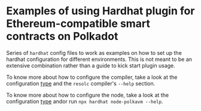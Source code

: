 # Examples of using Hardhat plugin for Ethereum-compatible smart contracts on Polkadot

Series of `hardhat` config files to work as examples on how to set up the hardhat
configuration for different environments. This is not meant to be an extensive
combination rather than a guide to kick start plugin usage.

To know more about how to configure the compiler, take a look at the configuration
[type](/packages/hardhat-resolc/src/types.ts) and the `resolc` compiler's 
`--help` section.

To know more about how to configure the node, take a look at the configuration
[type](/packages/hardhat-revive-node/src/types.ts) andor run  `npx hardhat node-polkavm --help`.
